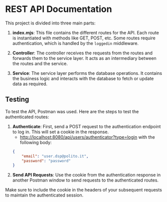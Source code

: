 # REST API Documentation

This project is divided into three main parts:

1. **index.mjs**: This file contains the different routes for the API. Each route is instantiated with methods like GET, POST, etc. Some routes require authentication, which is handled by the `loggedin` middleware.

2. **Controller**: The controller receives the requests from the routes and forwards them to the service layer. It acts as an intermediary between the routes and the service.

3. **Service**: The service layer performs the database operations. It contains the business logic and interacts with the database to fetch or update data as required.

## Testing

To test the API, Postman was used. Here are the steps to test the authenticated routes:

1. **Authenticate**: First, send a POST request to the authentication endpoint to log in. This will set a cookie in the response.
    - [http://localhost:8080/api/users/authenticator?type=login](http://localhost:8080/api/users/authenticator?type=login) with the following body:
    ```json
    {
        "email": "user.dsp@polito.it",
        "password": "password"
    }
    ```
2. **Send API Requests**: Use the cookie from the authentication response in another Postman window to send requests to the authenticated routes.

Make sure to include the cookie in the headers of your subsequent requests to maintain the authenticated session.
